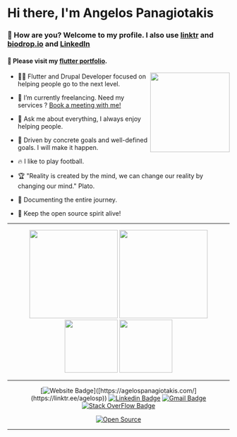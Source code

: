 <h1>Hi there, I'm Angelos Panagiotakis</h1>

<h3>🤙 How are you? Welcome to my profile. I also use <a target="_blank" href="https://linktr.ee/agelosp">linktr</a> and <a target="_blank" href="https://www.biodrop.io/agelospanagiotakis">biodrop.io</a> and <a target="_blank" href="https://www.linkedin.com/in/angelospanagiotakis/">LinkedIn</a></h3>

<h4>🤙 Please visit my <a target="_blank" href="https://agelospanagiotakis.web.app">flutter portfolio</a>.</h4>

<img height="180em" align="right" src="https://user-images.githubusercontent.com/59374587/153518639-7a26f075-9621-4c47-bae8-e46c957d09a7.png"/>

<p>

- 👨‍💻 Flutter and Drupal Developer focused on helping people go to the next level.

- 🔭 I’m currently freelancing. Need my services ? <a target="_blank" href="https://tidycal.com/agelospanagiotakis/">Book a meeting with me!</a>
 
- 💬 Ask me about everything, I always enjoy helping people.

- 👊 Driven by concrete goals and well-defined goals. I will make it happen.

- 🔥 I like to play football.

- 🏆 "Reality is created by the mind, we can change our reality by changing our mind." Plato.
 
- 📄 Documenting the entire journey.
 
- 🫡 Keep the open source spirit alive!

</p>

 ---
 
   <div align="center">
 
  <img height="200em" src="https://github-readme-stats.vercel.app/api?username=agelospanagiotakis&show_icons=true&theme=dark"/>
  <img height="200em" src="https://github-readme-stats.vercel.app/api/top-langs/?username=agelospanagiotakis&theme=dark"/>
  <br>
  <img height="120em" src="https://github-readme-streak-stats.herokuapp.com/?user=agelospanagiotakis&show_icons=true&locale=en&layout=compact&theme=dark&line_height=1"/>
  <img height="120em" src="https://github-profile-summary-cards.vercel.app/api/cards/profile-details?username=agelospanagiotakis&theme=monokai"/>

   </div>

---

   <div align="center">
 
   [![Website Badge](https://img.shields.io/badge/-agelospanagiotakis.com-4361EE?style=flat&logo=Google-Chrome&logoColor=white&link=[https://agelospanagiotakis.com/](https://linktr.ee/agelosp))]([https://agelospanagiotakis.com/](https://linktr.ee/agelosp))
   [![Linkedin Badge](https://img.shields.io/badge/-Angelos%20Panagiotakis-4361EE?style=flat-square&logo=Linkedin&logoColor=white&link=https://www.linkedin.com/in/angelospanagiotakis)](https://www.linkedin.com/in/angelospanagiotakis) 
   [![Gmail Badge](https://img.shields.io/badge/-agelospanagiotakis@gmail.com-4361EE?style=flat-square&logo=Gmail&logoColor=white&link=mailto:agelospanagiotakis@gmail.com)](mailto:agelospanagiotakis@gmail.com)
   [![Stack OverFlow Badge](https://img.shields.io/badge/Stack_Overflow-4361EE?style=flat-square&logo=stack-overflow&logoColor=white&link=https://stackoverflow.com/users/2558948/angelos)](https://stackoverflow.com/users/2558948/angelos)
 
   </div>

   <div align="center">

[![Open Source](https://badges.frapsoft.com/os/v1/open-source.svg?v=103)](https://opensource.org/)

   </div>

---
    
   <div align="center">
   </div>
